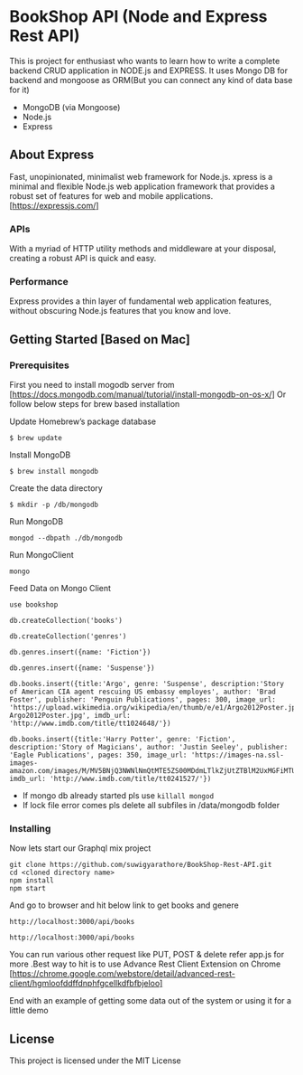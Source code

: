 # BookShop API (Node and Express Rest API)

This is project for enthusiast who wants to learn how to write a complete backend CRUD application in NODE.js and EXPRESS.
It uses Mongo DB for backend and mongoose as ORM(But you can connect any kind of data base for it)

* MongoDB (via Mongoose)
* Node.js
* Express

## About Express

Fast, unopinionated, minimalist web framework for Node.js. xpress is a minimal and flexible Node.js web application framework that provides a robust set of features for web and mobile applications.
 [https://expressjs.com/]

### APIs
With a myriad of HTTP utility methods and middleware at your disposal, creating a robust API is quick and easy.
### Performance
Express provides a thin layer of fundamental web application features, without obscuring Node.js features that you know and love.
## Getting Started [Based on Mac]

### Prerequisites

First you need to install mogodb server from [https://docs.mongodb.com/manual/tutorial/install-mongodb-on-os-x/]
Or follow below steps for brew based installation

Update Homebrew’s package database
```
$ brew update
```

Install MongoDB
```
$ brew install mongodb
```

Create the data directory
```
$ mkdir -p /db/mongodb
``` 

Run MongoDB
```
mongod --dbpath ./db/mongodb

```

Run MongoClient
```
mongo

```

Feed Data on Mongo Client

```
use bookshop

db.createCollection('books')

db.createCollection('genres')

db.genres.insert({name: 'Fiction'})

db.genres.insert({name: 'Suspense'})

db.books.insert({title:'Argo', genre: 'Suspense', description:'Story of American CIA agent rescuing US embassy employes', author: 'Brad Foster', publisher: 'Penguin Publications', pages: 300, image_url: 'https://upload.wikimedia.org/wikipedia/en/thumb/e/e1/Argo2012Poster.jpg/220px-Argo2012Poster.jpg', imdb_url: 'http://www.imdb.com/title/tt1024648/'})

db.books.insert({title:'Harry Potter', genre: 'Fiction', description:'Story of Magicians', author: 'Justin Seeley', publisher: 'Eagle Publications', pages: 350, image_url: 'https://images-na.ssl-images-amazon.com/images/M/MV5BNjQ3NWNlNmQtMTE5ZS00MDdmLTlkZjUtZTBlM2UxMGFiMTU3XkEyXkFqcGdeQXVyNjUwNzk3NDc@._V1_UY1200_CR90,0,630,1200_AL_.jpg', imdb_url: 'http://www.imdb.com/title/tt0241527/'})

```
* If mongo db already started pls use  ``` killall mongod ```
* If lock file error comes pls delete all subfiles in /data/mongodb folder


### Installing

Now lets start our Graphql mix project 

```
git clone https://github.com/suwigyarathore/BookShop-Rest-API.git
cd <cloned directory name>
npm install
npm start
```

And go to browser and hit below link to get books and genere

```
http://localhost:3000/api/books

http://localhost:3000/api/books

```

You can run various other request like PUT, POST & delete refer app.js for more
.Best way to hit is to use Advance Rest Client Extension on Chrome [https://chrome.google.com/webstore/detail/advanced-rest-client/hgmloofddffdnphfgcellkdfbfbjeloo]



End with an example of getting some data out of the system or using it for a little demo


## License

This project is licensed under the MIT License 
